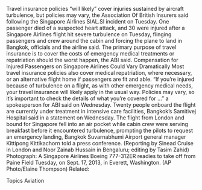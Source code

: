 Travel insurance policies “will likely” cover injuries sustained by aircraft turbulence, but policies may vary, the Association Of British Insurers said following the Singapore Airlines SIAL.SI incident on Tuesday.
One passenger died of a suspected heart attack, and 30 were injured after a Singapore Airlines flight hit severe turbulence on Tuesday, flinging passengers and crew around the cabin and forcing the plane to land in Bangkok, officials and the airline said.
The primary purpose of travel insurance is to cover the costs of emergency medical treatments or repatriation should the worst happen, the ABI said.
Compensation for Injured Passengers on Singapore Airlines Could Vary Dramatically
Most travel insurance policies also cover medical repatriation, where necessary, or an alternative flight home if passengers are fit and able.
“If you’re injured because of turbulence on a flight, as with other emergency medical needs, your travel insurance will likely apply in the usual way. Policies may vary, so it’s important to check the details of what you’re covered for …” a spokesperson for ABI said on Wednesday.
Twenty people onboard the flight are currently under treatment in intensive care facilities, Bangkok’s Samitivej Hospital said in a statement on Wednesday.
The flight from London and bound for Singapore fell into an air pocket while cabin crew were serving breakfast before it encountered turbulence, prompting the pilots to request an emergency landing, Bangkok Suvarnabhumi Airport general manager Kittipong Kittikachorn told a press conference.
(Reporting by Sinead Cruise in London and Noor Zainab Hussain in Bengaluru; editing by Tasim Zahid)
Photograph: A Singapore Airlines Boeing 777-312ER readies to take off from Paine Field Tuesday, on Sept. 17, 2013, in Everett, Washington. (AP Photo/Elaine Thompson)
Related:

Topics
Aviation

